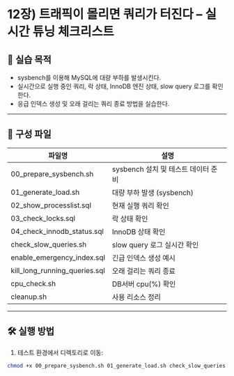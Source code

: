 # 12장) 트래픽이 몰리면 쿼리가 터진다 – 실시간 튜닝 체크리스트

## 📌 실습 목적
- sysbench를 이용해 MySQL에 대량 부하를 발생시킨다.
- 실시간으로 실행 중인 쿼리, 락 상태, InnoDB 엔진 상태, slow query 로그를 확인한다.
- 응급 인덱스 생성 및 오래 걸리는 쿼리 종료 방법을 실습한다.


---


## 📂 구성 파일

| 파일명 | 설명 |
|--------|------|
| 00_prepare_sysbench.sh | sysbench 설치 및 테스트 데이터 준비 |
| 01_generate_load.sh | 대량 부하 발생 (sysbench) |
| 02_show_processlist.sql | 현재 실행 쿼리 확인 |
| 03_check_locks.sql | 락 상태 확인 |
| 04_check_innodb_status.sql | InnoDB 상태 확인 |
| check_slow_queries.sh | slow query 로그 실시간 확인 |
| enable_emergency_index.sql | 긴급 인덱스 생성 예시 |
| kill_long_running_queries.sql | 오래 걸리는 쿼리 종료 |
| cpu_check.sh | DB서버 cpu(%) 확인 |
| cleanup.sh | 사용 리소스 정리 |



---


## 🛠️ 실행 방법

1. 테스트 환경에서 디렉토리로 이동:

```bash
chmod +x 00_prepare_sysbench.sh 01_generate_load.sh check_slow_queries.sh run_all.sh


